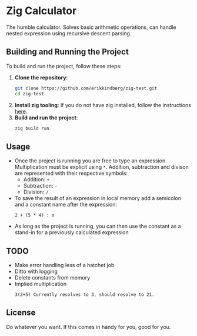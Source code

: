 # Zig Calculator
The humble calculator. Solves basic arithmetic operations, can handle nested expression using recursive descent parsing.
## Building and Running the Project
To build and run the project, follow these steps:

1. **Clone the repository**:
    ```sh
    git clone https://github.com/erikkindberg/zig-test.git
    cd zig-test
    ```
2. **Install zig tooling**:
    If you do not have zig installed, follow the instructions [here](https://ziglang.org/learn/getting-started/).
3. **Build and run the project**:
    ```sh
    zig build run
    ```
## Usage
* Once the project is running you are free to type an expression. Multiplication must be explicit using `*`. Addition, subtraction and divison are represented with their respective symbols:
    - Addition: `+`
    - Subtraction: `-`
    - Division: `/`
* To save the result of an expression in local memory add a semicolon and a constant name after the expression:
    ```
    2 + (5 * 4) : x
    ```
* As long as the project is running, you can then use the constant as a stand-in for a previously calculated expression
## TODO
* Make error handling less of a hatchet job
* Ditto with logging
* Delete constants from memory
* Implied multiplication 
    ```
    3(2+5) Currently resolves to 3, should resolve to 21.
    ```
## License
Do whatever you want. If this comes in handy for you, good for you.